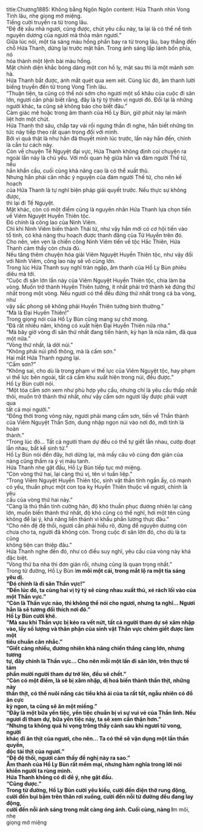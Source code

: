 title:Chương1885: Không bằng Ngôn Ngôn
content:
Hứa Thanh nhìn Vong Tình lâu, nhẹ giọng mở miệng.<br>Tiếng cười truyền ra từ trong lâu.<br>“Đệ đệ xấu nhà ngươi, cũng được, chút yêu cầu này, ta lại là có thể nể tình<br>nguyên dương của ngươi mà thỏa mãn ngươi.”<br>Giữa lúc nói, một tia sáng màu hồng phấn bay ra từ trong lâu, bay thẳng đến<br>chỗ Hứa Thanh, dừng lại trước mặt hắn. Trong ánh sáng lấp lánh bốn phía, nó<br>hóa thành một lệnh bài màu hồng.<br>Mặt chính diện khắc bóng dáng một con hồ ly, mặt sau thì là một mảnh sơn<br>hà.<br>Hứa Thanh bắt được, ánh mắt quét qua xem xét. Cùng lúc đó, âm thanh lười<br>biếng truyền đến từ trong Vong Tình lâu.<br>“Thuận tiện, ta cũng có thể nói sớm cho ngươi một số khâu của cuộc đi săn<br>lớn, ngươi cần phải biết rằng, đây là tỷ tỷ thiên vị ngươi đó. Đổi lại là những<br>người khác, ta cũng sẽ không báo cho biết đâu.”<br>Cảm giác mê hoặc trong âm thanh của Hồ Ly Bùn, giờ phút này lại mãnh<br>liệt hơn một chút.<br>Hứa Thanh thở sâu, chắp tay vái rồi ngưng thần đi nghe, hắn biết những tin<br>tức này tiếp theo rất quan trọng đối với mình.<br>Bởi vì quả thật là như hắn đã thuyết minh lúc trước, lần này hắn đến, chính<br>là cần tư cách này.<br>Còn về chuyện Tế Nguyệt đại vực, Hứa Thanh không định coi chuyện ra<br>ngoài lần này là chủ yếu. Với mối quan hệ giữa hắn và đám người Thế tử, nếu<br>hắn khẩn cầu, cuối cùng khả năng cao là có thể xuất thủ.<br>Nhưng hắn phải cân nhắc ý nguyện của đám người Thế tử, cho nên kế hoạch<br>của Hứa Thanh là tự nghĩ biện pháp giải quyết trước. Nếu thực sự không được,<br>thì lại đi Tế Nguyệt.<br>Mặt khác, còn có một điểm cũng là nguyên nhân Hứa Thanh lựa chọn tiến<br>về Viêm Nguyệt Huyền Thiên tộc.<br>Đó chính là công lao của Ninh Viêm.<br>Chỉ khi Ninh Viêm biến thành Thái tử, như vậy hắn mới có cơ hội tiến vào<br>tổ tinh, có khả năng thu hoạch được thanh đăng của Tử Huyền trên đó.<br>Cho nên, vẻn vẹn là chiến công Ninh Viêm tiến về tộc Hắc Thiên, Hứa<br>Thanh cảm thấy còn chưa đủ.<br>Nếu tăng thêm chuyện hóa giải Viêm Nguyệt Huyền Thiên tộc, như vậy đối<br>với Ninh Viêm, công lao này sẽ vô cùng lớn.<br>Trong lúc Hứa Thanh suy nghĩ tràn ngập, âm thanh của Hồ Ly Bùn phiêu<br>diêu mà tới.<br>“Cuộc đi săn lớn lần này của Viêm Nguyệt Huyền Thiên tộc, chia làm ba<br>vòng. Muốn trở thành Huyền Thiên tướng, ít nhất phải trở thành kẻ đứng thứ<br>nhất trong một vòng. Nếu ngươi có thể đều đứng thứ nhất trong cả ba vòng, như<br>vậy sắc phong sẽ không phải Huyền Thiên tướng bình thường.”<br>“Mà là Đại Huyền Thiên!”<br>Trong giọng nói của Hồ Ly Bùn cũng mang sự chờ mong.<br>“Đã rất nhiều năm, không có xuất hiện Đại Huyền Thiên nữa nha.”<br>“Mà bây giờ vòng đi săn thứ nhất đang tiến hành, kỳ hạn là nửa năm, đã qua<br>một nửa.”<br>“Vòng thứ nhất, là dời núi.”<br>“Không phải núi phổ thông, mà là cấm sơn.”<br>Hai mắt Hứa Thanh ngưng lại.<br>“Cấm sơn?”<br>“Không sai, cho dù là trong phạm vi thế lực của Viêm Nguyệt tộc, hay phạm<br>vi thế lực bên ngoài, tất cả cấm khu xuất hiện trong núi, đều được.”<br>Hồ Ly Bùn cười nói.<br>“Một tòa cấm sơn xem như phù hợp yêu cầu, nhưng chỉ là yêu cầu thấp nhất<br>thôi, muốn trở thành thứ nhất, như vậy cấm sơn ngươi lấy được phải vượt qua<br>tất cả mọi người.”<br>“Đồng thời trong vòng này, ngươi phải mang cấm sơn, tiến về Thần thành<br>của Viêm Nguyệt Thần Sơn, dung nhập ngọn núi vào nơi đó, mới tính là hoàn<br>thành.”<br>“Trong lúc đó... Tất cả người tham dự đều có thể tự giết lẫn nhau, cướp đoạt<br>lẫn nhau, bất kể sinh tử.”<br>Hồ Ly Bùn nói đến đây, hơi dừng lại, mà mấy câu vô cùng đơn giản của<br>nàng cũng thấm ra ý vị máu tanh.<br>Hứa Thanh nhẹ gật đầu, Hồ Ly Bùn tiếp tục mở miệng.<br>“Còn vòng thứ hai, lại càng thú vị, tên vì tuần liệp.”<br>“Trong Viêm Nguyệt Huyền Thiên tộc, sinh vật thần tính ngần ấy, có mạnh<br>có yếu, thuần phục một con tọa kỵ Huyền Thiên thuộc về ngươi, chính là yêu<br>cầu của vòng thứ hai này.”<br>“Càng là thú thần tính cường hãn, độ khó thuần phục đương nhiên lại càng<br>lớn, muốn biến thành thứ nhất, độ khó cũng có thể nghĩ, hơi một tên cũng<br>không để lại ý, khả năng liền thành vì khẩu phần lương thực đâu.”<br>“Cho nên đệ đệ thối, ngươi cần phải hiểu rõ, đừng để nguyên dương còn<br>chưa cho ta, người đã không còn. Trong cuộc đi săn lớn đó, cho dù là ta cũng<br>không tiện can thiệp đâu.”<br>Hứa Thanh nghe đến đó, như có điều suy nghĩ, yêu cầu của vòng này khá<br>đặc biệt.<br>“Vòng thứ ba nha thì đơn giản rồi, nhưng cũng là quan trọng nhất.”<br>Trong từ đường, Hồ Ly Bùn l**m môi một cái, trong mắt lộ ra một tia sáng<br>yêu dị.<br>“Đó chính là đi săn Thần vực!”<br>“Đến lúc đó, ta cùng hai vị tỷ tỷ sẽ cùng nhau xuất thủ, xé rách lối vào của<br>một Thần vực.”<br>“Còn là Thần vực nào, thì không thể nói cho ngươi, nhưng ta nghĩ... Ngươi<br>hẳn là sẽ tương đối thích nơi đó.”<br>Hồ Ly Bùn cười khẽ.<br>“Mà sau khi Thần vực bị kéo ra vết nứt, tất cả người tham dự sẽ xâm nhập<br>vào, lấy số lượng và thân phận của sinh vật Thần vực chém giết được làm một<br>tiêu chuẩn cân nhắc.”<br>“Giết càng nhiều, đương nhiên khả năng chiến thắng càng lớn, nhưng tương<br>tự, đây chính là Thần vực... Cho nên mỗi một lần đi săn lớn, trên thực tế tám<br>phần mười người tham dự trở lên, đều sẽ chết.”<br>“Còn có một điểm, là sẽ bị xâm nhập, dị hoá biến thành thần thịt, những này<br>thần thịt, có thể nuôi nấng các tiểu khả ái của ta rất tốt, ngẫu nhiên có đồ ăn cực<br>kỳ ngon, ta cũng sẽ ăn một miếng.”<br>“Đây là một bữa yến tiệc, yến tiệc chuẩn bị vì sự vui vẻ của Thần linh. Nếu<br>ngươi đi tham dự, bữa yến tiệc này, ta sẽ xem cẩn thận hơn.”<br>“Nhưng ta không quá hi vọng trông thấy cảnh sau khi ngươi tử vong, người<br>khác đi ăn thịt của ngươi, cho nên... Ta có thể sẽ vận dụng một lần thần quyền,<br>độc tài thịt của ngươi.”<br>“Đệ đệ thối, ngươi cảm thấy đề nghị này ra sao.”<br>Âm thanh của Hồ Ly Bùn rất mềm mại, nhưng hàm nghĩa trong lời nói<br>khiến người ta rùng mình.<br>Hứa Thanh không có đi để ý, nhẹ gật đầu.<br>“Cũng được.”<br>Trong từ đường, Hồ Ly Bùn cười yêu kiều, cười đến điện thờ rung động,<br>cười đến bụi bặm trên thân rơi xuống, cười đến nỗi từ đường đều đang lay động,<br>cười đến nỗi ánh sáng trong mắt càng óng ánh. Cuối cùng, nàng l**m môi, nhẹ<br>giọng mở miệng